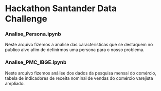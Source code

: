 # Hackathon Santander Data Challenge

### Analise_Persona.ipynb 
Neste arquivo fizemos a analise das caracteristicas que se destaquem no publico alvo afim de definirmos uma persona para o nosso problema.

### Analise_PMC_IBGE.ipynb
Neste arquivo fizemos análise dos dados da pesquisa mensal do comércio, tabela de indicadores de receita nominal de vendas do comércio varejista ampliado.

